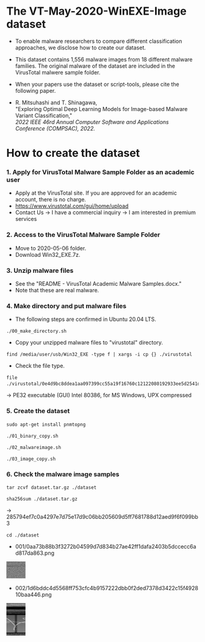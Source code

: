 # The VT-May-2020-WinEXE-Image dataset

* To enable malware researchers to compare different classification approaches, we disclose how to create our dataset.

* This dataset contains 1,556 malware images from 18 different malware families. The original malware of the dataset are included in the VirusTotal malwere sample folder. 

* When your papers use the dataset or script-tools, please cite the following paper.

* R. Mitsuhashi and T. Shinagawa, <br>
"Exploring Optimal Deep Learning Models for Image-based Malware Variant Classification,"<br>
*2022 IEEE 46rd Annual Computer Software and Applications Conference (COMPSAC), 2022.*

# How to create the dataset
### 1. Apply for VirusTotal Malware Sample Folder as an academic user

* Apply at the VirusTotal site. If you are approved for an academic account, there is no charge.
* https://www.virustotal.com/gui/home/upload
* Contact Us -> I have a commercial inquiry -> I am interested in premium services

### 2. Access to the VirusTotal Malware Sample Folder 

* Move to 2020-05-06 folder.
* Download Win32_EXE.7z.

### 3. Unzip malware files
* See the "README - VirusTotal Academic Malware Samples.docx."
* Note that these are real malware.

### 4. Make directory and put malware files
* The following steps are confirmed in Ubuntu 20.04 LTS.
```
./00_make_directory.sh
```
* Copy your unzipped malware files to "virustotal" directory.
```
find /media/user/usb/Win32_EXE -type f | xargs -i cp {} ./virustotal
```


* Check the file type. 
```
file ./virustotal/0e4d9bc8ddea1aa097399cc55a19f16760c12122080192933ee5d2541dd02862
```
-> PE32 executable (GUI) Intel 80386, for MS Windows, UPX compressed

### 5. Create the dataset
```
sudo apt-get install pnmtopng
```
```
./01_binary_copy.sh
```
```
./02_malwareimage.sh
```
```
./03_image_copy.sh
```


### 6. Check the malware image samples
```
tar zcvf dataset.tar.gz ./dataset
```
```
sha256sum ./dataset.tar.gz
```
-> 285794ef7c0a4297e7d75e17d9c06bb205609d5ff7681788d12aed9f6f099bb3 
```
cd ./dataset
```

* 001/0aa73b88b3f3272b04599d7d834b27ae42ff1dafa2403b5dccecc6ad817da863.png
<img src="./sample01.png" width=10%>

* 002/1d6bddc4d5568ff753cfc4b9157222dbb0f2ded7378d3422c15f492810baa446.png
<img src="./sample02.png" width=10%>
